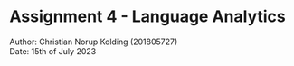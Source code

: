# Assignment 4 - Language Analytics
Author: Christian Norup Kolding (201805727)
<br>
Date: 15th of July 2023
